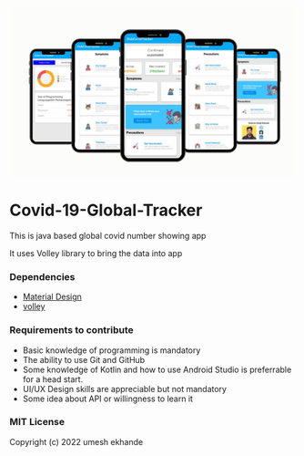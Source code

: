 ![This is an image](https://github.com/Umeshekh/Covid-19-Global-Tracker/blob/master/images/Untitled%20design.png)

# Covid-19-Global-Tracker

<p> This is java based global covid number showing app </p>
<p> It uses Volley library to bring the data into app </p>

### Dependencies 
* [Material Design](https://github.com/material-components/material-components-android)
* [volley](https://github.com/google/volley)
  
### Requirements to contribute
* Basic knowledge of programming is mandatory
* The ability to use Git and GitHub
* Some knowledge of Kotlin and how to use Android Studio is preferrable for a head start.
* UI/UX Design skills are appreciable but not mandatory
* Some idea about API or willingness to learn it

### MIT License
Copyright (c) 2022 umesh ekhande

